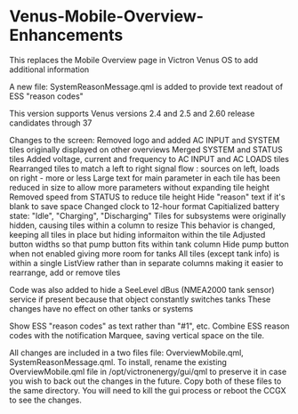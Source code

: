 # Venus-Mobile-Overview-Enhancements
This replaces the Mobile Overview page in Victron Venus OS to add additional information

A new file: SystemReasonMessage.qml is added to provide text readout of ESS "reason codes"

This version supports Venus versions 2.4 and 2.5 and 2.60 release candidates through 37

Changes to the screen:
  Removed logo and added AC INPUT and SYSTEM tiles originally displayed on other overviews
  Merged SYSTEM and STATUS tiles
  Added voltage, current and frequency to AC INPUT and AC LOADS tiles
  Rearranged tiles to match a left to right signal flow : sources on left, loads on right - more or less
  Large text for main parameter in each tile has been reduced in size to allow more parameters without
  expanding tile height
  Removed speed from STATUS to reduce tile height
  Hide "reason" text if it's blank to save space
  Changed clock to 12-hour format
  Capitialized battery state: "Idle", "Charging", "Discharging"
  Tiles for subsystems were originally hidden, causing tiles within a column to resize
  This behavior is changed, keeping all tiles in place but hiding informaiton within the tile
  Adjusted button widths so that pump button fits within tank column
  Hide pump button when not enabled giving more room for tanks
  All tiles (except tank info) is within a single ListView rather than in separate columns
  making it easier to rearrange, add or remove tiles

  Code was also added to hide a SeeLevel dBus (NMEA2000 tank sensor) service if present
  because that object constantly switches tanks
  These changes have no effect on other tanks or systems
  
  Show ESS "reason codes" as text rather than "#1", etc.
  Combine ESS reason codes with the notification Marquee, saving vertical space on the tile.

All changes are included in a two files file: OverviewMobile.qml, SystemReasonMessage.qml.
To install, rename the existing OverviewMobile.qml file in /opt/victronenergy/gui/qml to preserve it in case you wish to back out the changes in the future.
Copy both of these files to the same directory.
You will need to kill the gui process or reboot the CCGX to see the changes.


